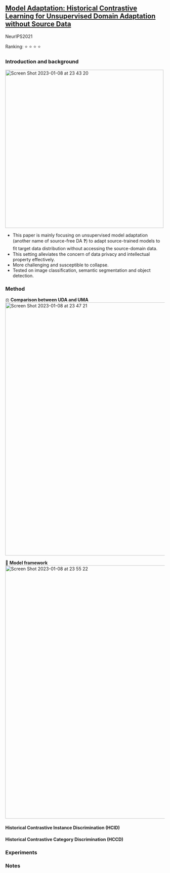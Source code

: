 ## [Model Adaptation: Historical Contrastive Learning for Unsupervised Domain Adaptation without Source Data](https://arxiv.org/abs/2110.03374)

NeurIPS2021

Ranking: ⭐ ⭐ ⭐ ⭐

### Introduction and background
<img width="500" alt="Screen Shot 2023-01-08 at 23 43 20" src="https://user-images.githubusercontent.com/46414159/211199347-737b2284-e5aa-4273-9532-efbb76751930.png">

- This paper is mainly focusing on unsupervised model adaptation (another name of source-free DA ❓) to adapt source-trained models to ﬁt target data distribution without accessing the source-domain data.
- This setting alleviates the concern of data privacy and intellectual property effectively.
- More challenging and susceptible to collapse.
- Tested on image classification, semantic segmentation and object detection.

### Method
⚖️ **Comparison between UDA and UMA**   
<img width="800" alt="Screen Shot 2023-01-08 at 23 47 21" src="https://user-images.githubusercontent.com/46414159/211199525-5f782ba5-fdf8-45f8-aef3-a277f365043b.png">

🔄 **Model framework**   
<img width="800" alt="Screen Shot 2023-01-08 at 23 55 22" src="https://user-images.githubusercontent.com/46414159/211199993-197c0ae3-ebab-4fd6-a537-869efd80b09b.png">

#### Historical Contrastive Instance Discrimination (HCID)

#### Historical Contrastive Category Discrimination (HCCD)

### Experiments

### Notes
